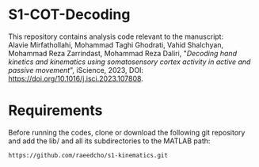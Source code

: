 # S1-COT-Decoding
This repository contains analysis code relevant to the manuscript:\
Alavie Mirfathollahi, Mohammad Taghi Ghodrati, Vahid Shalchyan, Mohammad Reza Zarrindast, Mohammad Reza Daliri, "*Decoding hand kinetics and kinematics using somatosensory cortex activity in active and passive movement*", iScience, 2023, DOI: https://doi.org/10.1016/j.isci.2023.107808.

# Requirements
Before running the codes, clone or download the following git repository and add the lib/ and all its subdirectories to the MATLAB path:
```sh
https://github.com/raeedcho/s1-kinematics.git
```
